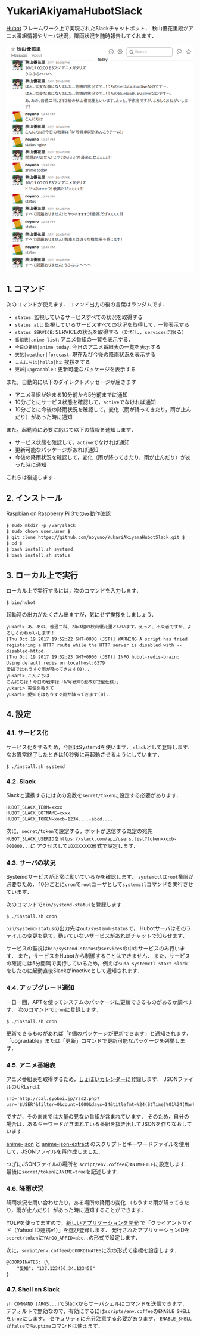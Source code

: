 # YukariAkiyamaHubotSlack

[Hubot][hubot] フレームワーク上で実現されたSlackチャットボット．
秋山優花里殿がアニメ番組情報やサーバ状況，降雨状況を随時報告してくれます．

[hubot]: http://hubot.github.com

![slack](https://raw.githubusercontent.com/noyuno/YukariAkiyamaHubotSlack/master/slack.png)

## 1. コマンド

次のコマンドが使えます．コマンド出力の後の言葉はランダムです．

- `status`: 監視しているサービスすべての状況を取得する
- `status all`: 監視しているサービスすべての状況を取得して，一覧表示する
- `status SERVICE`: SERVICEの状況を取得する（ただし，`services`に限る）
- `番組表|anime list`: アニメ番組の一覧を表示する．
- `今日の番組|anime today`: 今日のアニメ番組表の一覧を表示する
- `天気|weather|forecast`: 現在及び今後の降雨状況を表示する
- `こんにちは|hello|hi`: 挨拶をする
- `更新|upgradable` : 更新可能なパッケージを表示する

また，自動的に以下のダイレクトメッセージが届きます

- アニメ番組が始まる10分前から5分前までに通知
- 10分ごとにサービス状態を確認して，`active`でなければ通知
- 10分ごとに今後の降雨状況を確認して，変化（雨が降ってきたり，雨が止んだり）があった時に通知

また，起動時に必要に応じて以下の情報を通知します．

- サービス状態を確認して，`active`でなければ通知
- 更新可能なパッケージがあれば通知
- 今後の降雨状況を確認して，変化（雨が降ってきたり，雨が止んだり）があった時に通知

これらは後述します．

## 2. インストール

Raspbian on Raspberry Pi 3でのみ動作確認

    $ sudo mkdir -p /var/slack
	$ sudo chown user.user $_
    $ git clone https://github.com/noyuno/YukariAkiyamaHubotSlack.git $_
	$ cd $_
	$ bash install.sh systemd
	$ bash install.sh status

## 3. ローカル上で実行

ローカル上で実行するには，次のコマンドを入力します．

    $ bin/hubot

起動時の出力がたくさん出ますが，気にせず挨拶をしましょう．

    yukari> あ、あの、普通二科、2年3組の秋山優花里といいます。えっと、不束者ですが、よろしくおねがいします！
    [Thu Oct 19 2017 19:52:22 GMT+0900 (JST)] WARNING A script has tried registering a HTTP route while the HTTP server is disabled with --disabled-httpd.
    [Thu Oct 19 2017 19:52:23 GMT+0900 (JST)] INFO hubot-redis-brain: Using default redis on localhost:6379
    愛知ではもうすぐ雨が降ってきます(0)..
    yukari> こんにちは
    こんにちは！今日の戦車は「Ⅳ号戦車D型改(F2型仕様)」
    yukari> 天気を教えて
    yukari> 愛知ではもうすぐ雨が降ってきます(0)..


## 4. 設定

### 4.1. サービス化

サービス化をするため，今回はSystemdを使います．
`slack`として登録します．
なお異常終了したときは10秒後に再起動させるようにしています．

    $ ./install.sh systemd

### 4.2. Slack

Slackと連携するには次の変数を`secret/token`に設定する必要があります．

    HUBOT_SLACK_TERM=xxxx
    HUBOT_SLACK_BOTNAME=xxxx
    HUBOT_SLACK_TOKEN=xoxb-1234....-abcd....

次に，`secret/token`で設定する，ボットが送信する既定の宛先`HUBOT_SLACK_USERID`を`https://slack.com/api/users.list?token=xoxb-000000...`に
アクセスして`UDXXXXXXX`形式で設定します．

### 4.3. サーバの状況

Systemdサービスが正常に動いているかを確認します．
`systemctl`は`root`権限が必要なため，
10分ごとに`cron`で`root`ユーザとして`systemctl`コマンドを実行させています．

次のコマンドで`bin/systemd-status`を登録します．

    $ ./install.sh cron

`bin/systemd-status`の出力先は`out/systemd-status`で，
Hubotサーバはそのファイルの変更を見て，動いていないサービスがあればチャットで知らせます．

サービスの監視は`bin/systemd-status`の`services`の中のサービスのみ行います．
また，サービスをHubotから制御することはできません．
また，サービスの確認には5分間隔で実行しているため，例えば`sudo systemctl start slack`
をしたのに起動直後Slackがinactiveとして通知されます．

### 4.4. アップグレード通知

一日一回，APTを使ってシステムのパッケージに更新できるものがあるか調べます．
次のコマンドで`cron`に登録します．

    $ ./install.sh cron

更新できるものがあれば「n個のパッケージが更新できます」と通知されます．
「upgradable」または「更新」コマンドで更新可能なパッケージを列挙します．

### 4.5. アニメ番組表

アニメ番組表を取得するため，[しょぼいカレンダー](http://cal.syoboi.jp)に登録します．
JSONファイルのURL`src`は

    src='http://cal.syoboi.jp/rss2.php?usr='$USER'&filter=0&count=1000&days=14&titlefmt=%24(StTime)%01%24(Mark)%24(MarkW)%01%24(ShortTitle)%01%24(SubTitleB)%01%24(ChName)&alt=json'

ですが，そのままでは大量の見ない番組が含まれています．
そのため，自分の場合は，あるキーワードが含まれている番組を抜き出してJSONを作りなおしています．

[anime-json](https://github.com/noyuno/pisite/blob/master/bin/anime-json)
と
[anime-json-extract](https://github.com/noyuno/pisite/blob/master/bin/anime-json-extract)
のスクリプトとキーワードファイルを使用して，JSONファイルを再作成しました．

つぎにJSONファイルの場所を `script/env.coffee`の`ANIMEFILE`に設定します．
最後に`secret/token`に`ANIME=true`を記述します．

### 4.6. 降雨状況

降雨状況を問い合わせたり，ある場所の降雨の変化
（もうすぐ雨が降ってきたり，雨が止んだり）があった時に通知することができます．

YOLPを使ってますので，[新しいアプリケーションを開発](https://e.developer.yahoo.co.jp/register)
で「クライアントサイド（Yahoo! ID連携v1）」を選び登録します．
発行されたアプリケーションIDを`secret/token`に`YAHOO_APPID=abc..`の形式で設定します．

次に，`script/env.coffee`の`COORDINATES`に次の形式で座標を設定します．

    @COORDINATES: {\
        "愛知": "137.123456,34.123456"
    }

### 4.7. Shell on Slack

`sh COMMAND [ARGS...]`でSlackからサーバシェルにコマンドを送信できます．
デフォルトで無効なので，有効にするには`scripts/env.coffee`の`ENABLE_SHELL`を`true`にします．
セキュリティに充分注意する必要があります．
`ENABLE_SHELL`が`false`でも`uptime`コマンドは使えます．


